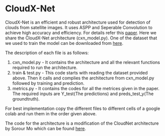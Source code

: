 # CloudX-Net

CloudX-Net is an efficient and robust architecture used for detection of clouds from satellite images. It uses ASPP and Seperable Convolution to achieve high accuracy and efficiency. For details refer this [paper](https://www.sciencedirect.com/science/article/abs/pii/S2352938520303803).
Here we share the CloudX-Net architecture (cxn_model.py). One of the dataset that we used to train the model can be downloaded from [here](https://drive.google.com/drive/folders/18QaZY_RCmjSJf_8gOXtmstqSpo6FxBft?usp=sharing).

The description of each file is as follows:

1. cxn_model.py - It contains the architecture and all the relevant functions required to run the architecture.
2. train & test.py - This code starts with reading the dataset provided above. Then it calls and complies the architecture from cxn_model.py followed by training and prediction.
3. metrics.py - It contains the codes for all the metrices given in the paper. The required inputs are Y_test(The predictions) and preds_test_y(The groundtruth).

For best implementation copy the different files to different cells of a google colab and run them in the order given above.

The code for the architecture is a modification of the CloudNet architecture by Sorour Mo which can be found [here](https://github.com/SorourMo/Cloud-Net-A-semantic-segmentation-CNN-for-cloud-detection/tree/master/Cloud-Net).
